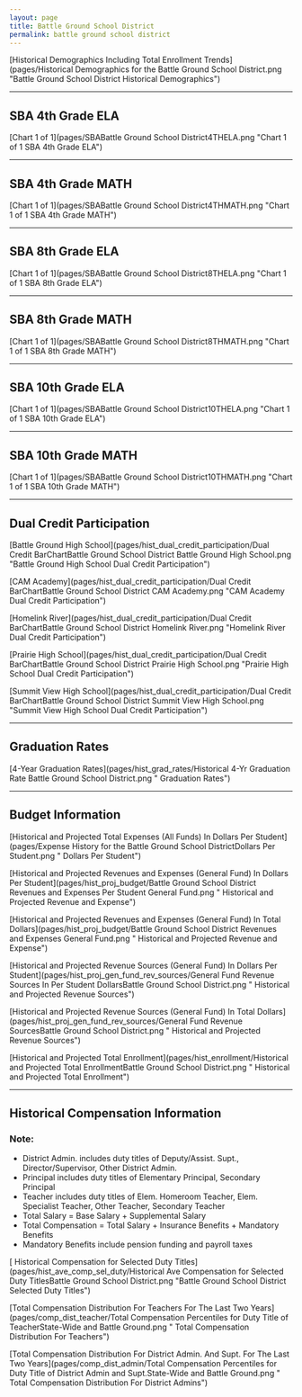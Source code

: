 ```yaml
---
layout: page
title: Battle Ground School District
permalink: battle ground school district
---
```



[Historical Demographics Including Total Enrollment Trends](pages/Historical Demographics for the Battle Ground School District.png "Battle Ground School District Historical Demographics")

___

## SBA 4th Grade ELA

[Chart 1 of 1](pages/SBABattle Ground School District4THELA.png "Chart 1 of 1 SBA 4th Grade ELA")


___

## SBA 4th Grade MATH

[Chart 1 of 1](pages/SBABattle Ground School District4THMATH.png "Chart 1 of 1 SBA 4th Grade MATH")


___

## SBA 8th Grade ELA

[Chart 1 of 1](pages/SBABattle Ground School District8THELA.png "Chart 1 of 1 SBA 8th Grade ELA")


___

## SBA 8th Grade MATH

[Chart 1 of 1](pages/SBABattle Ground School District8THMATH.png "Chart 1 of 1 SBA 8th Grade MATH")


___

## SBA 10th Grade ELA

[Chart 1 of 1](pages/SBABattle Ground School District10THELA.png "Chart 1 of 1 SBA 10th Grade ELA")


___

## SBA 10th Grade MATH

[Chart 1 of 1](pages/SBABattle Ground School District10THMATH.png "Chart 1 of 1 SBA 10th Grade MATH")


___

## Dual Credit Participation

[Battle Ground High School](pages/hist_dual_credit_participation/Dual Credit BarChartBattle Ground School District Battle Ground High School.png "Battle Ground High School Dual Credit Participation")

[CAM Academy](pages/hist_dual_credit_participation/Dual Credit BarChartBattle Ground School District CAM Academy.png "CAM Academy Dual Credit Participation")

[Homelink River](pages/hist_dual_credit_participation/Dual Credit BarChartBattle Ground School District Homelink River.png "Homelink River Dual Credit Participation")

[Prairie High School](pages/hist_dual_credit_participation/Dual Credit BarChartBattle Ground School District Prairie High School.png "Prairie High School Dual Credit Participation")

[Summit View High School](pages/hist_dual_credit_participation/Dual Credit BarChartBattle Ground School District Summit View High School.png "Summit View High School Dual Credit Participation")


___

## Graduation Rates

[4-Year Graduation Rates](pages/hist_grad_rates/Historical 4-Yr Graduation Rate Battle Ground School District.png " Graduation Rates")


___

## Budget Information

[Historical and Projected Total Expenses (All Funds) In Dollars Per Student](pages/Expense History for the Battle Ground School DistrictDollars Per Student.png " Dollars Per Student")

[Historical and Projected Revenues and Expenses (General Fund) In Dollars Per Student](pages/hist_proj_budget/Battle Ground School District Revenues and Expenses Per Student General Fund.png " Historical and Projected Revenue and Expense")

[Historical and Projected Revenues and Expenses (General Fund) In Total Dollars](pages/hist_proj_budget/Battle Ground School District Revenues and Expenses General Fund.png " Historical and Projected Revenue and Expense")

[Historical and Projected Revenue Sources (General Fund) In Dollars Per Student](pages/hist_proj_gen_fund_rev_sources/General Fund Revenue Sources In Per Student DollarsBattle Ground School District.png " Historical and Projected Revenue Sources")

[Historical and Projected Revenue Sources (General Fund) In Total Dollars](pages/hist_proj_gen_fund_rev_sources/General Fund Revenue SourcesBattle Ground School District.png " Historical and Projected Revenue Sources")

[Historical and Projected Total Enrollment](pages/hist_enrollment/Historical and Projected Total EnrollmentBattle Ground School District.png " Historical and Projected Total Enrollment")


___

## Historical Compensation Information
### Note:
- District Admin. includes duty titles of Deputy/Assist. Supt., Director/Supervisor, Other District Admin.
- Principal includes duty titles of Elementary Principal, Secondary Principal
- Teacher includes duty titles of Elem. Homeroom Teacher, Elem. Specialist Teacher, Other Teacher, Secondary Teacher
- Total Salary = Base Salary + Supplemental Salary
- Total Compensation = Total Salary + Insurance Benefits + Mandatory Benefits
- Mandatory Benefits include pension funding and payroll taxes

[ Historical Compensation for Selected Duty Titles](pages/hist_ave_comp_sel_duty/Historical Ave Compensation for Selected Duty TitlesBattle Ground School District.png "Battle Ground School District Selected Duty Titles")

[Total Compensation Distribution For Teachers For The Last Two Years](pages/comp_dist_teacher/Total Compensation Percentiles for Duty Title of TeacherState-Wide and Battle Ground.png " Total Compensation Distribution For Teachers")

[Total Compensation Distribution For District Admin. And Supt. For The Last Two Years](pages/comp_dist_admin/Total Compensation Percentiles for Duty Title of District Admin and Supt.State-Wide and Battle Ground.png " Total Compensation Distribution For District Admins")

